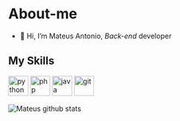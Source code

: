 # About-me

- 👋 Hi, I’m Mateus Antonio, *Back-end* developer

## My Skills
<img src="https://cdn.icon-icons.com/icons2/112/PNG/512/python_18894.png" alt="python" width="40" height="40" style="max-width:100%;"></img>
<img src="https://cdn.icon-icons.com/icons2/2415/PNG/512/php_plain_logo_icon_146397.png" alt="php" width="40" height="40" style="max-width:100%;"></img>
<img src="https://cdn.icon-icons.com/icons2/2415/PNG/512/java_original_wordmark_logo_icon_146459.png" alt="java" width="40" height="40" style="max-width:100%;"></img>
<img src="https://cdn.icon-icons.com/icons2/2107/PNG/512/file_type_git_icon_130581.png" alt="git" width="40" height="40" style="max-width:100%;"></img>

![Mateus github stats](https://github-readme-stats.vercel.app/api?username=mateusantonioofc&show_icons=true&count_private=true&theme=holi)
